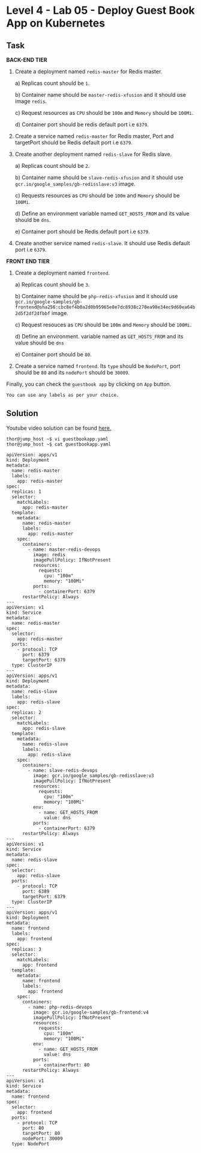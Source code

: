 # Level 4 - Lab 05 - Deploy Guest Book App on Kubernetes 
## Task
**BACK-END TIER**

1. Create a deployment named `redis-master` for Redis master.


    a) Replicas count should be `1`.

    b) Container name should be `master-redis-xfusion` and it should use image `redis`.

    c) Request resources as `CPU` should be `100m` and `Memory` should be `100Mi`.

    d) Container port should be redis default port i.e `6379`.

2. Create a service named `redis-master` for Redis master, Port and targetPort should be Redis default port i.e `6379`.

3. Create another deployment named `redis-slave` for Redis slave.

    a) Replicas count should be `2`.

    b) Container name should be `slave-redis-xfusion` and it should use `gcr.io/google_samples/gb-redisslave:v3` image.

    c) Requests resources as `CPU` should be `100m` and `Memory` should be `100Mi`.

    d) Define an environment variable named `GET_HOSTS_FROM` and its value should be `dns`.

    e) Container port should be Redis default port i.e `6379`.

4. Create another service named `redis-slave`. It should use Redis default port i.e `6379`.

**FRONT END TIER**

1. Create a deployment named `frontend`.

    a) Replicas count should be `3`.

    b) Container name should be `php-redis-xfusion` and it should use `gcr.io/google-samples/gb-frontend@sha256:cbc8ef4b0a2d0b95965e0e7dc8938c270ea98e34ec9d60ea64b2d5f2df2dfbbf` image.

    c) Request resouces as `CPU` should be `100m` and `Memory` should be `100Mi`.

    d) Define an environment. variable named as `GET_HOSTS_FROM` and its value should be `dns`

    e) Container port should be `80`.

2. Create a service named `frontend`. Its `type` should be `NodePort`, port should be `80` and its `nodePort` should be `30009`.

Finally, you can check the `guestbook app` by clicking on `App` button.

`You can use any labels as per your choice.`

## Solution
Youtube video solution can be found [here.](https://www.youtube.com/watch?v=CuuXFn1jjeA)


```
thor@jump_host ~$ vi guestbookapp.yaml
thor@jump_host ~$ cat guestbookapp.yaml

apiVersion: apps/v1 
kind: Deployment 
metadata: 
  name: redis-master 
  labels: 
    app: redis-master 
spec: 
  replicas: 1 
  selector: 
    matchLabels: 
      app: redis-master 
  template: 
    metadata: 
      name: redis-master 
      labels: 
        app: redis-master 
    spec: 
      containers: 
        - name: master-redis-devops  
          image: redis 
          imagePullPolicy: IfNotPresent 
          resources: 
            requests: 
              cpu: "100m" 
              memory: "100Mi" 
          ports: 
            - containerPort: 6379 
      restartPolicy: Always 
--- 
apiVersion: v1 
kind: Service 
metadata: 
  name: redis-master 
spec: 
  selector: 
    app: redis-master 
  ports: 
    - protocol: TCP 
      port: 6379 
      targetPort: 6379 
  type: ClusterIP 
--- 
apiVersion: apps/v1 
kind: Deployment 
metadata: 
  name: redis-slave 
  labels: 
    app: redis-slave 
spec: 
  replicas: 2 
  selector: 
    matchLabels: 
      app: redis-slave 
  template: 
    metadata: 
      name: redis-slave 
      labels: 
        app: redis-slave 
    spec: 
      containers: 
        - name: slave-redis-devops 
          image: gcr.io/google_samples/gb-redisslave:v3 
          imagePullPolicy: IfNotPresent 
          resources: 
            requests: 
              cpu: "100m" 
              memory: "100Mi" 
          env: 
            - name: GET_HOSTS_FROM 
              value: dns 
          ports: 
            - containerPort: 6379 
      restartPolicy: Always 
--- 
apiVersion: v1 
kind: Service 
metadata: 
  name: redis-slave 
spec: 
  selector: 
    app: redis-slave 
  ports: 
    - protocol: TCP 
      port: 6389 
      targetPort: 6379 
  type: ClusterIP 
--- 
apiVersion: apps/v1 
kind: Deployment 
metadata: 
  name: frontend 
  labels: 
    app: frontend 
spec: 
  replicas: 3 
  selector: 
    matchLabels: 
      app: frontend 
  template: 
    metadata: 
      name: frontend 
      labels: 
        app: frontend 
    spec: 
      containers: 
        - name: php-redis-devops 
          image: gcr.io/google-samples/gb-frontend:v4 
          imagePullPolicy: IfNotPresent 
          resources: 
            requests: 
              cpu: "100m" 
              memory: "100Mi" 
          env: 
            - name: GET_HOSTS_FROM 
              value: dns 
          ports: 
            - containerPort: 80 
      restartPolicy: Always
--- 
apiVersion: v1 
kind: Service 
metadata: 
  name: frontend 
spec: 
  selector: 
    app: frontend 
  ports: 
    - protocol: TCP 
      port: 80 
      targetPort: 80 
      nodePort: 30009 
  type: NodePort
```